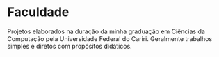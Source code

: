 # Faculdade
Projetos elaborados na duração da minha graduação em Ciências da Computação pela Universidade Federal do Cariri. Geralmente trabalhos simples e diretos com propósitos didáticos.
